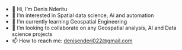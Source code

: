 - 👋 Hi, I’m Denis Nderitu
- 👀 I’m interested in Spatial data science, Ai and automation
- 🌱 I’m currently learning Geospatial Engineering
- 💞️ I’m looking to collaborate on any Geospatial analysis, AI and Data  science projects
- 📫 How to reach me: denisenderi022@gmail.com

<!---
DennoMan1/DennoMan1 is a ✨ special ✨ repository because its `README.md` (this file) appears on your GitHub profile.
You can click the Preview link to take a look at your changes.
--->
